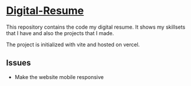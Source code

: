 # [Digital-Resume](https://digital-resume-rho.vercel.app/)

This repository contains the code my digital resume. It shows my skillsets that I have and also the projects that I made.

The project is initialized with vite and hosted on vercel.

## Issues
- Make the website mobile responsive